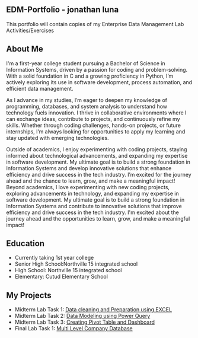 ## EDM-Portfolio - jonathan luna
This portfolio will contain copies of my Enterprise Data Management Lab Activities/Exercises

## About Me
I'm a first-year college student pursuing a Bachelor of Science in Information Systems, driven by a passion for coding and problem-solving. With a solid foundation in C and a growing proficiency in Python, I’m actively exploring its use in software development, process automation, and efficient data management.  

As I advance in my studies, I’m eager to deepen my knowledge of programming, databases, and system analysis to understand how technology fuels innovation. I thrive in collaborative environments where I can exchange ideas, contribute to projects, and continuously refine my skills. Whether through coding challenges, hands-on projects, or future internships, I’m always looking for opportunities to apply my learning and stay updated with emerging technologies.  

Outside of academics, I enjoy experimenting with coding projects, staying informed about technological advancements, and expanding my expertise in software development. My ultimate goal is to build a strong foundation in Information Systems and develop innovative solutions that enhance efficiency and drive success in the tech industry. I’m excited for the journey ahead and the chance to learn, grow, and make a meaningful impact!
Beyond academics, I love experimenting with new coding projects, exploring advancements in technology, and expanding my expertise in software development. My ultimate goal is to build a strong foundation in Information Systems and contribute to innovative solutions that improve efficiency and drive success in the tech industry. I'm excited about the journey ahead and the opportunities to learn, grow, and make a meaningful impact!

## Education
- Currently taking 1st year college
- Senior High School:Northville 15 integrated school
- High School: Northville 15 integrated school 
- Elementary: Cutud Elementary School

## My Projects
- Midterm Lab Task 1: [Data cleaning and Preparation using EXCEL](midterm%20Lab%20Task%201)
- Midterm Lab Task 2: [Data Modeling using Power Query](Mid%20Term%20Lab%20Task%202)
- Midterm Lab Task 3: [Creating Pivot Table and Dashboard](Mid%20term%20Lab%20Task%203)
- Final Lab Task 1: [Multi Level Company Database](Final%20Lab%20Task%201)
